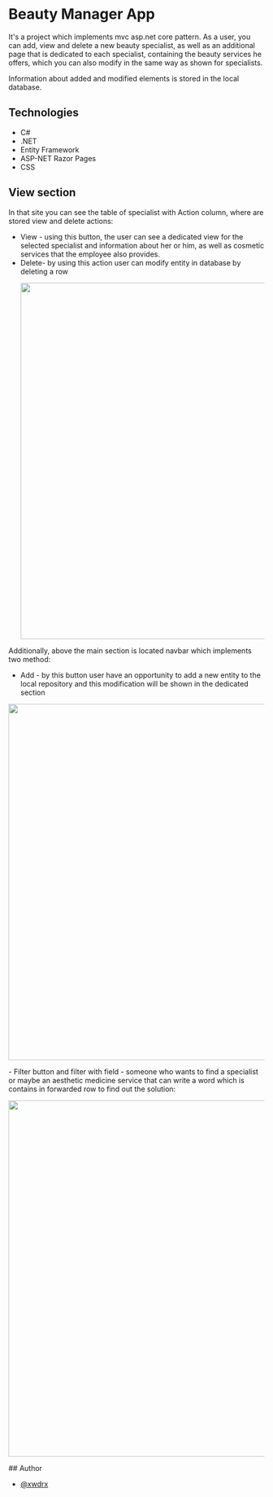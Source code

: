 # Beauty Manager App

It's a project which implements mvc asp.net core pattern. 
As a user, you can add, view and delete a new beauty specialist,
as well as an additional page that is dedicated to each specialist,
containing the beauty services he offers, 
which you can also modify in the same way as shown for specialists.

Information about added and modified elements is stored in the local database.



## Technologies

- C#
- .NET
- Entity Framework
- ASP-NET Razor Pages
- CSS


## View section
In that site you can see the table of specialist with Action column, 
where are stored view and delete actions:

- View - using this button, the user can see
    a dedicated view for the selected specialist and information about her or him,
    as well as cosmetic services that the employee also provides.
- Delete- by using this action user can modify entity in database by deleting a row
     <p align="center">
    <img src="https://user-images.githubusercontent.com/79997873/171003075-58122ece-4c0f-4a16-8b52-aa6979be6be7.png" width="700">
    </p>

 Additionally, above the main section is located navbar which implements two method:
- Add - by this button user have an opportunity to add a new entity to the local repository and this modification will be shown in the dedicated section
 <p align="center">
    <img src="https://user-images.githubusercontent.com/79997873/171003091-cbb1dc57-a22c-40e2-91ca-7d095803defe.png" width="700">
    </p>
- Filter button and filter with field  - someone who wants to find a specialist or maybe an aesthetic medicine service that can write a word which is contains in forwarded row to find out the solution:
<p align="center">
    <img src="https://user-images.githubusercontent.com/79997873/171003103-1327fc6c-11f2-4fcb-8f58-fe088745757e.png" width="700">
    </p>
## Author

- [@xwdrx](https://github.com/xwdrx)

